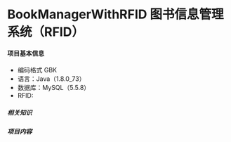 # BookManagerWithRFID 图书信息管理系统（RFID）
#### 项目基本信息
* 编码格式 GBK
* 语言：Java（1.8.0_73）
* 数据库：MySQL（5.5.8）
* RFID:

##### 相关知识

##### 项目内容
